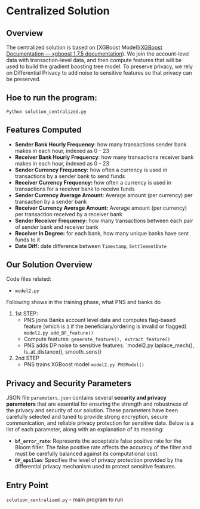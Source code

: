 # Centralized Solution

 ## Overview

The centralized solution is based on [XGBoost Model]([XGBoost Documentation — xgboost 1.7.5 documentation](https://xgboost.readthedocs.io/en/stable/)). We join the account-level data with transaction-level data, and then compute features that will be used to build the gradient boosting tree model. To preserve privacy, we rely on Differential Privacy to add noise to sensitive features so that privacy can be preserved.

## Hoe to run the program:

```shell
Python solution_centralized.py
```

## Features Computed

- **Sender Bank Hourly Frequency**: how many transactions sender bank makes in each hour, indexed as 0 - 23
- **Receiver Bank Hourly Frequency**: how many transactions receiver bank makes in each hour, indexed as 0 - 23
- **Sender Currency Frequency:** how often a currency is used in transactions by a sender bank to send funds
- **Receiver Currency Frequency:** how often a currency is used in transactions for a receiver bank to receive funds
- **Sender Currency Average Amount:** Average amount (per currency) per transaction by a sender bank
- **Receiver Currency Average Amount:** Average amount (per currency) per transaction received by a receiver bank
- **Sender Receiver Frequency:** how many transactions between each pair of sender bank and receiver bank
- **Receiver In Degree:** for each bank, how many unique banks have sent funds to it
- **Date Diff:** date difference between `Timestamp`, `SettlementDate` 



## Our Solution Overview

Code files related:

  - `model2.py`

Following shows in the training phase, what PNS and banks do

1. 1st STEP:
   - PNS joins Banks account level data and computes flag-based feature (which is `1` if the beneficiary/ordering is invalid or flagged)
     `model2.py add_BF_feature()`<br>
   - Compute features: `generate_feature(), extract_feature()`
   - PNS adds DP noise to sensitive features.  `model2.py laplace_mech(), ls_at_distance(), smooth_sens()
2. 2nd STEP
   - PNS trains XGBoost model  `model2.py PNSModel()`

## Privacy and Security Parameters

JSON file `parameters.json` contains several **security and privacy parameters** that are essential for ensuring the strength and robustness of the privacy and security of our solution. These parameters have been carefully selected and tuned to provide strong encryption, secure communication, and reliable privacy protection for sensitive data. Below is a list of each parameter, along with an explanation of its meaning:

- **`bf_error_rate`**: Represents the acceptable false positive rate for the Bloom filter. The false positive rate affects the accuracy of the filter and must be carefully balanced against its computational cost.
- **`DP_epsilon`**: Specifies the level of privacy protection provided by the differential privacy mechanism used to protect sensitive features.



## Entry Point

`solution_centralized.py` - main program to run
